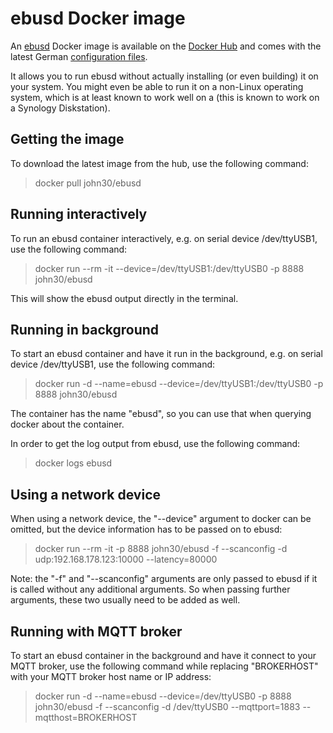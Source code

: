 ebusd Docker image
==================

An [ebusd](https://github.com/john30/ebusd/) Docker image is available on the
[Docker Hub](https://hub.docker.com/r/john30/ebusd/) and comes with the latest German
[configuration files](https://github.com/john30/ebusd-configuration/).

It allows you to run ebusd without actually installing (or even building) it on your system.
You might even be able to run it on a non-Linux operating system, which is at least known to
work well on a  (this is known to work on a Synology Diskstation).


Getting the image
-----------------
To download the latest image from the hub, use the following command:  
> docker pull john30/ebusd


Running interactively
---------------------

To run an ebusd container interactively, e.g. on serial device /dev/ttyUSB1, use the following command:
> docker run --rm -it --device=/dev/ttyUSB1:/dev/ttyUSB0 -p 8888 john30/ebusd

This will show the ebusd output directly in the terminal.


Running in background
---------------------

To start an ebusd container and have it run in the background, e.g. on serial device /dev/ttyUSB1, use the following command:
> docker run -d --name=ebusd --device=/dev/ttyUSB1:/dev/ttyUSB0 -p 8888 john30/ebusd

The container has the name "ebusd", so you can use that when querying docker about the container.

In order to get the log output from ebusd, use the following command:
> docker logs ebusd


Using a network device
----------------------

When using a network device, the "--device" argument to docker can be omitted, but the device information has to be passed on to ebusd:
> docker run --rm -it -p 8888 john30/ebusd -f --scanconfig -d udp:192.168.178.123:10000 --latency=80000

Note: the "-f" and "--scanconfig" arguments are only passed to ebusd if it is called without any additional arguments. So when passing further arguments, these two usually need to be added as well.


Running with MQTT broker
------------------------
To start an ebusd container in the background and have it connect to your MQTT broker, use the following command while replacing "BROKERHOST" with your MQTT broker host name or IP address:
> docker run -d --name=ebusd --device=/dev/ttyUSB0 -p 8888 john30/ebusd -f --scanconfig -d /dev/ttyUSB0 --mqttport=1883 --mqtthost=BROKERHOST
